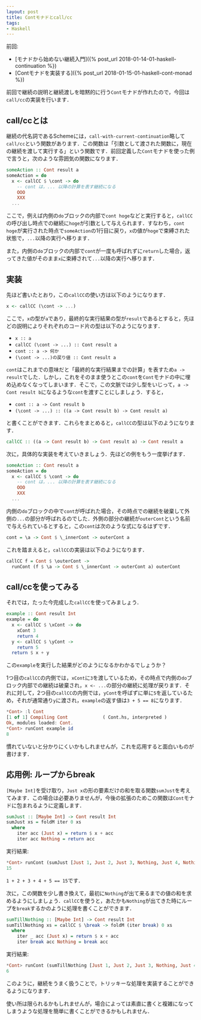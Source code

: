 ```yaml
---
layout: post
title: Contモナドとcall/cc
tags:
- Haskell
---
```


前回:

+ [モナドから始めない継続入門]({% post_url 2018-01-14-01-haskell-continuation %})
+ [Contモナドを実装する]({% post_url 2018-01-15-01-haskell-cont-monad %})

前回で継続の説明と継続渡しを暗黙的に行う`Cont`モナドが作れたので，今回は`call/cc`の実装を行います．

## call/ccとは

継続の代名詞であるSchemeには，`call-with-current-continuation`略して`call/cc`という関数があります．この関数は「引数として渡された関数に，現在の継続を渡して実行する」という関数です．前回定義した`Cont`モナドを使った例で言うと，次のような雰囲気の関数になります．

```haskell
someAction :: Cont result a
someAction = do
  x <- callCC $ \cont -> do
    -- cont は，... 以降の計算を表す継続になる
    OOO
    XXX
  ...
```

ここで，例えば内側の`do`ブロックの内部で`cont hoge`などと実行すると，`callCC`の呼び出し時点での継続に`hoge`が引数として与えられます．すなわち，`cont hoge`が実行された時点で`someAction`の1行目に戻り，`x`の値が`hoge`で束縛された状態で，`...`以降の実行へ移ります．

また，内側の`do`ブロックの内部で`cont`が一度も呼ばれずに`return`した場合，返ってきた値がそのまま`x`に束縛されて`...`以降の実行へ移ります．

## 実装

先ほど書いたとおり，この`callCC`の使い方は以下のようになります．

```haskell
x <- callCC (\cont -> ...)
```

ここで，`x`の型が`a`であり，最終的な実行結果の型が`result`であるとすると，先ほどの説明によりそれぞれのコード片の型は以下のようになります．

+ `x :: a`
+ `callCC (\cont -> ...) :: Cont result a`
+ `cont :: a -> 何か`
+ `(\cont -> ...)の戻り値 :: Cont result a`

`cont`はこれまでの意味だと「最終的な実行結果までの計算」を表すため`a -> result`でした．しかし，これをそのまま使うとこの`cont`を`Cont`モナドの中に埋め込めなくなってしまいます．そこで，この文脈では少し型をいじって，`a -> Cont result b`になるような`cont`を渡すことにしましょう．すると，

+ `cont :: a -> Cont result b`
+ `(\cont -> ...) :: ((a -> Cont result b) -> Cont result a)`

と書くことができます．これらをまとめると，`callCC`の型は以下のようになります．

```haskell
callCC :: ((a -> Cont result b) -> Cont result a) -> Cont result a
```

次に，具体的な実装を考えていきましょう．先ほどの例をもう一度挙げます．

```haskell
someAction :: Cont result a
someAction = do
  x <- callCC $ \cont -> do
    -- cont は，... 以降の計算を表す継続になる
    OOO
    XXX
  ...
```

内側の`do`ブロックの中で`cont`が呼ばれた場合，その時点での継続を破棄して外側の`...`の部分が呼ばれるのでした．外側の部分の継続が`outerCont`という名前で与えられているとすると，この`cont`は次のような式になるはずです．

```haskell
cont = \a -> Cont $ \_innerCont -> outerCont a
```

これを踏まえると，`callCC`の実装は以下のようになります．

```haskell
callCC f = Cont $ \outerCont ->
  runCont (f $ \a -> Cont $ \_innerCont -> outerCont a) outerCont
```

## call/ccを使ってみる

それでは，たった今完成した`callCC`を使ってみましょう．

```haskell
example :: Cont result Int
example = do
  x <- callCC $ \xCont -> do
    xCont 3
    return 4
  y <- callCC $ \yCont ->
    return 5
  return $ x + y
```

この`example`を実行した結果がどのようになるかわかるでしょうか？

1つ目の`callCC`の内側では，`xCont`に`3`を渡しているため，その時点で内側の`do`ブロック内部での継続は破棄され，`x <- ...`の部分の継続に処理が戻ります．それに対して，2つ目の`callCC`の内側では，`yCont`を呼ばずに単に`5`を返しているため，それが通常通り`y`に渡され，`example`の返す値は`3 + 5 == 8`になります．

```haskell
*Cont> :l Cont
[1 of 1] Compiling Cont             ( Cont.hs, interpreted )
Ok, modules loaded: Cont.
*Cont> runCont example id
8
```

慣れていないと分かりにくいかもしれませんが，これを応用すると面白いものが書けます．

## 応用例: ループからbreak

`[Maybe Int]`を受け取り，`Just x`の形の要素だけの和を取る関数`sumJust`を考えてみます．この場合は必要ありませんが，今後の拡張のためこの関数は`Cont`モナドに包まれるように定義します．

```haskell
sumJust :: [Maybe Int] -> Cont result Int
sumJust xs = foldM iter 0 xs
  where
    iter acc (Just x) = return $ x + acc
    iter acc Nothing = return acc
```

実行結果:

```haskell
*Cont> runCont (sumJust [Just 1, Just 2, Just 3, Nothing, Just 4, Nothing, Just 5]) id
15
```

`1 + 2 + 3 + 4 + 5 == 15`です．

次に，この関数を少し書き換えて，最初に`Nothing`が出て来るまでの値の和を求めるようにしましょう．`callCC`を使うと，あたかも`Nothing`が出てきた時にループを`break`するかのように処理を書くことができます．

```haskell
sumTillNothing :: [Maybe Int] -> Cont result Int
sumTillNothing xs = callCC $ \break -> foldM (iter break) 0 xs
  where
    iter _ acc (Just x) = return $ x + acc
    iter break acc Nothing = break acc
```

実行結果:

```haskell
*Cont> runCont (sumTillNothing [Just 1, Just 2, Just 3, Nothing, Just 4, Nothing, Just 5]) id
6
```

このように，継続をうまく扱うことで，トリッキーな処理を実装することができるようになります．

使い所は限られるかもしれませんが，場合によっては素直に書くと複雑になってしまうような処理を簡単に書くことができるかもしれません．
